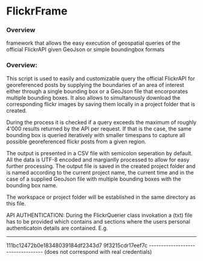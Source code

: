 # FlickrFrame

### Overview
framework that allows the easy execution of geospatial queries of the official FlickrAPI given GeoJson or simple boundingbox formats


### Overview:
This script is used to easily and customizable query the official FlickrAPI for georeferenced posts
by supplying the boundaries of an area of interest either through a single bounding box or a GeoJson
file that encorporates multiple bounding boxes. It also allows to simultanously download the corresponding
flickr images by saving them locally in a project folder that is created.

During the process it is checked if a query exceeds the maximum of roughly 4'000 results returned by the API per request.
If that is the case, the same bounding box is queried iteratively with smaller timespans to capture all possible
georeferenced flickr posts from a given region.

The output is presented in a CSV file with semicolon seperation by default. All the data is UTF-8 encoded and margianlly processed to
allow for easy further processing.
The output file is saved in the created project folder and is named according to the current project name, the current time and in the case of a supplied GeoJson file with multiple bounding boxes with the bounding box name.

The workspace or project folder will be established in the same directory as this file.

API AUTHENTICATION:
During the FlickrQuerier class invokation a (txt) file has to be provided which contains <KEY> and <SECRET> sections
where the users personal authenticatoin details are contained. E.g. 

----------------------------------
<KEY>
111bc12472b0e18348039184df2343d7

<SECRET>
9f3215cdr17eef7c
----------------------------------
(does not correspond with real credentials)

